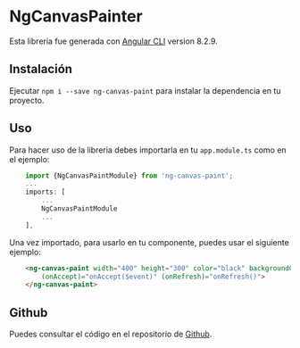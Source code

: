 # NgCanvasPainter

Esta libreria fue generada con [Angular CLI](https://github.com/angular/angular-cli) version 8.2.9.

## Instalación

Ejecutar `npm i --save ng-canvas-paint` para instalar la dependencia en tu proyecto.

## Uso

Para hacer uso de la libreria debes importarla en tu `app.module.ts` como en el ejemplo:

```ts 
    import {NgCanvasPaintModule} from 'ng-canvas-paint';
    ...
    imports: [
        ...
        NgCanvasPaintModule
        ...
    ],
```

Una vez importado, para usarlo en tu componente, puedes usar el siguiente ejemplo: 

```html
    <ng-canvas-paint width="400" height="300" color="black" backgroundColor="transparent"
        (onAccept)="onAccept($event)" (onRefresh)="onRefresh()">
    </ng-canvas-paint>
```

## Github

Puedes consultar el código en el repositorio de [Github](https://github.com/jmenesesi/ng-canvas-paint).